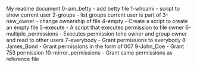 My readme document
0-iam_betty - add betty file
1-whoami - script to show current user
2-groups - list groups current user is part of
3-new_owner - change ownership of file
4-empty - Create a script to create an empty file
5-execute - A script that executes permission to file owner
6-multiple_permissions - Executes permission tohe owner and group owner and read to other users
7-everybody - Grant permissions to everybody
8-James_Bond - Grant permissions in the form of 007
9-John_Doe - Grant 753 permission
10-mirror_permissions - Grant same permissions as reference file
